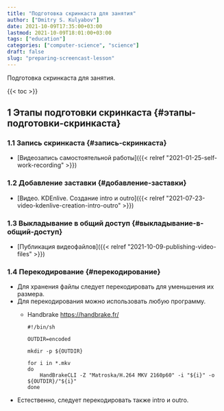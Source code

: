 ```yaml
---
title: "Подготовка скринкаста для занятия"
author: ["Dmitry S. Kulyabov"]
date: 2021-10-09T17:35:00+03:00
lastmod: 2021-10-09T18:01:00+03:00
tags: ["education"]
categories: ["computer-science", "science"]
draft: false
slug: "preparing-screencast-lesson"
---
```


Подготовка скринкаста для занятия.

<!--more-->

{{< toc >}}


## <span class="section-num">1</span> Этапы подготовки скринкаста {#этапы-подготовки-скринкаста}


### <span class="section-num">1.1</span> Запись скринкаста {#запись-скринкаста}

-   [Видеозапись самостоятельной работы]({{< relref "2021-01-25-self-work-recording" >}})


### <span class="section-num">1.2</span> Добавление заставки {#добавление-заставки}

-   [Видео. KDEnlive. Создание intro и outro]({{< relref "2021-07-23-video-kdenlive-creation-intro-outro" >}})


### <span class="section-num">1.3</span> Выкладывание в общий доступ {#выкладывание-в-общий-доступ}

-   [Публикация видеофайлов]({{< relref "2021-10-09-publishing-video-files" >}})


### <span class="section-num">1.4</span> Перекодирование {#перекодирование}

-   Для хранения файлы следует перекодировать для уменьшения их размера.
-   Для перекодирования можно использовать любую программу.
    -   Handbrake <https://handbrake.fr/>

        ```shell
        #!/bin/sh

        OUTDIR=encoded

        mkdir -p ${OUTDIR}

        for i in *.mkv
        do
            HandBrakeCLI -Z "Matroska/H.264 MKV 2160p60" -i "${i}" -o ${OUTDIR}/"${i}"
        done
        ```
-   Естественно, следует перекодировать также intro и outro.
